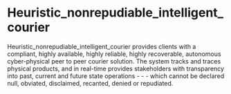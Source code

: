 # Heuristic_nonrepudiable_intelligent_courier
Heuristic_nonrepudiable_intelligent_courier provides clients with a compliant, highly available, highly reliable, highly recoverable, autonomous cyber-physical peer to peer courier solution. The system tracks and traces physical products, and in real-time provides stakeholders with transparency into past, current and future state operations - - - which cannot be declared null, obviated, disclaimed, recanted, denied or repudiated.  
